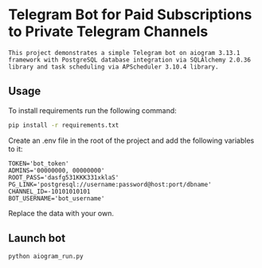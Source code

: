# Telegram Bot for Paid Subscriptions to Private Telegram Channels

```
This project demonstrates a simple Telegram bot on aiogram 3.13.1 framework with PostgreSQL database integration via SQLAlchemy 2.0.36 library and task scheduling via APScheduler 3.10.4 library.

```



## Usage

To install requirements run the following command:

``` bash
pip install -r requirements.txt
```

Create an .env file in the root of the project and add the following variables to it:

``` textmate
TOKEN='bot_token'
ADMINS='00000000, 00000000'
ROOT_PASS='dasfg531KKK331xklaS'
PG_LINK='postgresql://username:password@host:port/dbname'
CHANNEL_ID=-10101010101
BOT_USERNAME='bot_username'
``` 

Replace the data with your own.

## Launch bot

``` bash
python aiogram_run.py
``` 